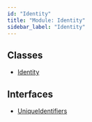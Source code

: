 ```yaml
---
id: "Identity"
title: "Module: Identity"
sidebar_label: "Identity"
---
```


## Classes

- [Identity](../../../../classes/API/Entities/Identity/Identity.md)

## Interfaces

- [UniqueIdentifiers](../../../../interfaces/API/Entities/Identity/UniqueIdentifiers/UniqueIdentifiers.md)
